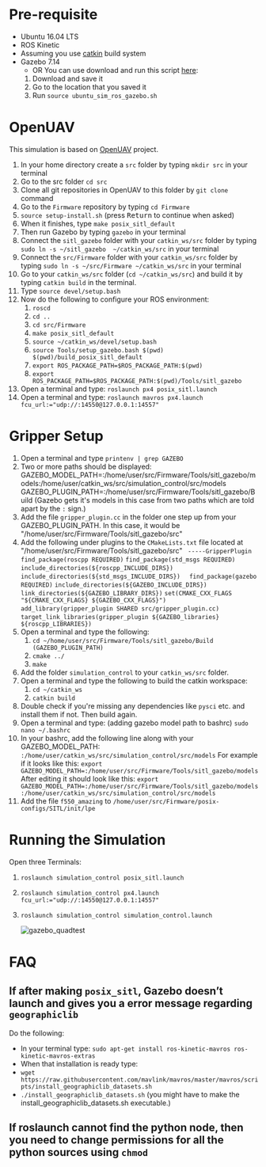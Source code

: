 # Pre-requisite #
* Ubuntu 16.04 LTS
* ROS Kinetic
* Assuming you use [catkin](http://wiki.ros.org/catkin) build system
* Gazebo 7.14 
  * OR You can use download and run this script [here](https://raw.githubusercontent.com/PX4/Devguide/master/build_scripts/ubuntu_sim_ros_gazebo.sh):
   1. Download and save it
   2. Go to the location that you saved it
   3. Run `source ubuntu_sim_ros_gazebo.sh`
   
# OpenUAV #
This simulation is based on [OpenUAV](https://github.com/Open-UAV) project.
1. In your home directory create a `src` folder by typing `mkdir src` in your terminal
2. Go to the src folder `cd src`
3. Clone all git repositories in OpenUAV to this folder by `git clone` command
4. Go to the `Firmware` repository by typing `cd Firmware`
5. `source setup-install.sh` (press <kbd>Return</kbd> to continue when asked)
6. When it finishes, type `make posix_sitl_default`
7. Then run Gazebo by typing `gazebo` in your terminal
8. Connect the `sitl_gazebo` folder with your `catkin_ws/src` folder by typing `sudo ln -s ~/sitl_gazebo  ~/catkin_ws/src` in your terminal
9. Connect the `src/Firmware` folder with your `catkin_ws/src` folder by typing `sudo ln -s ~/src/Firmware ~/catkin_ws/src` in your terminal
10. Go to your `catkin_ws/src` folder (`cd ~/catkin_ws/src`) and build it by typing `catkin build` in the terminal.
11. Type `source devel/setup.bash`
12. Now do the following to configure your ROS environment:
    1. `roscd`
    2. `cd ..`
    3. `cd src/Firmware`
    4. `make posix_sitl_default`
    5. `source ~/catkin_ws/devel/setup.bash`
    6. `source Tools/setup_gazebo.bash $(pwd) $(pwd)/build_posix_sitl_default`
    7. `export ROS_PACKAGE_PATH=$ROS_PACKAGE_PATH:$(pwd)`
    8. `export ROS_PACKAGE_PATH=$ROS_PACKAGE_PATH:$(pwd)/Tools/sitl_gazebo`
13. Open a terminal and type: `roslaunch px4 posix_sitl.launch`
14. Open a terminal and type: `roslaunch mavros px4.launch fcu_url:="udp://:14550@127.0.0.1:14557"`

# Gripper Setup #
1. Open a terminal and type `printenv | grep GAZEBO`
2. Two or more paths should be displayed:
   GAZEBO_MODEL_PATH=:/home/user/src/Firmware/Tools/sitl_gazebo/models:/home/user/catkin_ws/src/simulation_control/src/models
   GAZEBO_PLUGIN_PATH=:/home/user/src/Firmware/Tools/sitl_gazebo/Build (Gazebo gets it's models in this case from two paths which are told apart by the `:` sign.)
3. Add the file `gripper_plugin.cc` in the folder one step up from your GAZEBO_PLUGIN_PATH. In this case, it would be "/home/user/src/Firmware/Tools/sitl_gazebo/src"
4. Add the following under plugins to the `CMakeLists.txt` file located at "/home/user/src/Firmware/Tools/sitl_gazebo/src"
	` -----GripperPlugin`
	`find_package(roscpp REQUIRED)`
	`find_package(std_msgs REQUIRED)`
	`include_directories(${roscpp_INCLUDE_DIRS})`
	`include_directories(${std_msgs_INCLUDE_DIRS})	`
	`find_package(gazebo REQUIRED)`
	`include_directories(${GAZEBO_INCLUDE_DIRS})`
	`link_directories(${GAZEBO_LIBRARY_DIRS})`
	`set(CMAKE_CXX_FLAGS "${CMAKE_CXX_FLAGS} ${GAZEBO_CXX_FLAGS}")`
        `add_library(gripper_plugin SHARED src/gripper_plugin.cc)`
	`target_link_libraries(gripper_plugin ${GAZEBO_libraries} ${roscpp_LIBRARIES})`
5. Open a terminal and type the following:
	1. `cd ~/home/user/src/Firmware/Tools/sitl_gazebo/Build  (GAZEBO_PLUGIN_PATH)`
	2. `cmake ../`
	3. `make`
6. Add the folder `simulation_control` to your `catkin_ws/src` folder.
7. Open a terminal and type the following to build the catkin workspace:
	1. `cd ~/catkin_ws`
	2. `catkin build`
8. Double check if you're missing any dependencies like `pysci` etc. and install them if not. Then build again.
9. Open a terminal and type: (adding gazebo model path to bashrc)
	`sudo nano ~/.bashrc`
10. In your bashrc, add the following line along with your GAZEBO_MODEL_PATH:
	`:/home/user/catkin_ws/src/simulation_control/src/models`
   For example if it looks like this:
	`export GAZEBO_MODEL_PATH=:/home/user/src/Firmware/Tools/sitl_gazebo/models`
   After editing it should look like this:
	`export GAZEBO_MODEL_PATH=:/home/user/src/Firmware/Tools/sitl_gazebo/models:/home/user/catkin_ws/src/simulation_control/src/models`
11. Add the file `f550_amazing` to `/home/user/src/Firmware/posix-configs/SITL/init/lpe`

# Running the Simulation #
Open three Terminals:
1. `roslaunch simulation_control posix_sitl.launch`
2. `roslaunch simulation_control px4.launch fcu_url:="udp://:14550@127.0.0.1:14557"`
3. `roslaunch simulation_control simulation_control.launch` 
	
   ![gazebo_quadtest](https://user-images.githubusercontent.com/2436747/48624033-bdee7180-e9ab-11e8-8414-801eee34f4e9.png)
	
# FAQ #
 ## If after making `posix_sitl`, Gazebo doesn’t launch and gives you a error message regarding `geographiclib` ##
 Do the following:
  * In your terminal type: `sudo apt-get install ros-kinetic-mavros ros-kinetic-mavros-extras`
  * When that installation is ready type: 
  * `wget https://raw.githubusercontent.com/mavlink/mavros/master/mavros/scripts/install_geographiclib_datasets.sh`
  * `./install_geographiclib_datasets.sh` (you might have to make the install_geographiclib_datasets.sh executable.)
## If roslaunch cannot find the python node, then you need to change permissions for all the python sources using `chmod` ##
